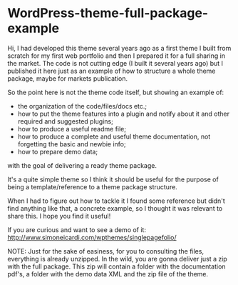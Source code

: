 # WordPress-theme-full-package-example


Hi, I had developed this theme several years ago as a first theme I built from scratch for my first web portfolio and then I prepared it for a full sharing in the market.
The code is not cutting edge (I built it several years ago) but I published it here just as an example of how to structure a whole theme package, maybe for markets publication.

So the point here is not the theme code itself, but showing an example of:
- the organization of the code/files/docs etc.;
- how to put the theme features into a plugin and notify about it and other required and suggested plugins;
- how to produce a useful readme file;
- how to produce a complete and useful theme documentation, not forgetting the basic and newbie info;
- how to prepare demo data;

with the goal of delivering a ready theme package.

It's a quite simple theme so I think it should be useful for the purpose of being a template/reference to a theme package structure.

When I had to figure out how to tackle it I found some reference but didn't find anything like that, a concrete example, so I thought it was relevant to share this.
I hope you find it useful!

If you are curious and want to see a demo of it: http://www.simoneicardi.com/wpthemes/singlepagefolio/

NOTE: Just for the sake of easiness, for you to consulting the files, everything is already unzipped.
In the wild, you are gonna deliver just a zip with the full package. This zip will contain a folder with the documentation pdf's, a folder with the demo data XML and the zip file of the theme.
